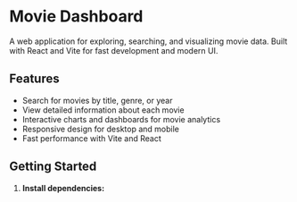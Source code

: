 # Movie Dashboard

A web application for exploring, searching, and visualizing movie data. Built with React and Vite for fast development and modern UI.

## Features

- Search for movies by title, genre, or year
- View detailed information about each movie
- Interactive charts and dashboards for movie analytics
- Responsive design for desktop and mobile
- Fast performance with Vite and React

## Getting Started

1. **Install dependencies:**

